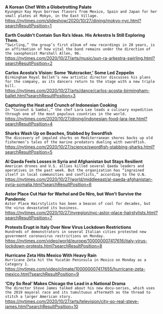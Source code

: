 **A Korean Chef With a Globetrotting Palate**\
`Kyungmin Kay Hyun borrows flavors from Mexico, Spain and Japan for her small plates at Mokyo, in the East Village.`\
https://nytimes.com/slideshow/2020/10/27/dining/mokyo-nyc.html?searchResultPosition=1

**Earth Couldn’t Contain Sun Ra’s Ideas. His Arkestra Is Still Exploring Them.**\
`“Swirling,” the group’s first album of new recordings in 20 years, is an affirmation of how vital the band remains under the direction of the saxophonist Marshall Allen, 96.`\
https://nytimes.com/2020/10/27/arts/music/sun-ra-arkestra-swirling.html?searchResultPosition=2

**Carlos Acosta’s Vision: Some ‘Nutcracker,’ Some Led Zeppelin**\
`Birmingham Royal Ballet’s new artistic director discusses his plans for the company, as its dancers return to the stage with a new triple bill.`\
https://nytimes.com/2020/10/27/arts/dance/carlos-acosta-birmingham-ballet.html?searchResultPosition=3

**Capturing the Heat and Crunch of Indonesian Cooking**\
`In “Coconut & Sambal,” the chef Lara Lee leads a culinary expedition through one of the most populous countries in the world.`\
https://nytimes.com/2020/10/27/dining/indonesian-food-lara-lee.html?searchResultPosition=4

**Sharks Wash Up on Beaches, Stabbed by Swordfish**\
`The discovery of impaled sharks on Mediterranean shores backs up old fishermen’s tales of the marine predators dueling with swordfish.`\
https://nytimes.com/2020/10/27/science/swordfish-stabbing-sharks.html?searchResultPosition=5

**Al Qaeda Feels Losses in Syria and Afghanistan but Stays Resilient**\
`American drones and U.S. allies killed several Qaeda leaders and operatives in the past week. But the organization has “ingrained itself in local communities and conflicts,” according to the U.N.`\
https://nytimes.com/2020/10/27/world/middleeast/al-qaeda-afghanistan-syria-somalia.html?searchResultPosition=6

**Astor Place Cut Hair for Warhol and De Niro, but Won’t Survive the Pandemic**\
`Astor Place Hairstylists has been a beacon of cool for decades, but the virus devastated its business.`\
https://nytimes.com/2020/10/27/nyregion/nyc-astor-place-hairstylists.html?searchResultPosition=7

**Protests Erupt in Italy Over New Virus Lockdown Restrictions**\
`Hundreds of demonstrators in several Italian cities protested new government coronavirus restrictions on Monday.`\
https://nytimes.com/video/world/europe/100000007417616/italy-virus-lockdown-protests.html?searchResultPosition=8

**Hurricane Zeta Hits Mexico With Heavy Rain**\
`Hurricane Zeta hit the Yucatán Peninsula in Mexico on Monday as a Category 1.`\
https://nytimes.com/video/climate/100000007417655/hurricane-zeta-mexico.html?searchResultPosition=9

**‘City So Real’ Makes Chicago the Lead in a National Drama**\
`The director Steve James talked about his new docu-series, which uses the 2019 mayoral race and its tumultuous aftermath as the thread to stitch a larger American story.`\
https://nytimes.com/2020/10/27/arts/television/city-so-real-steve-james.html?searchResultPosition=10

